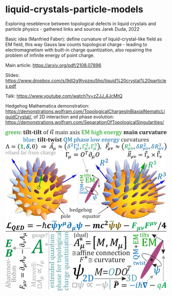 # liquid-crystals-particle-models
Exploring reseblence between topological defects in liquid crystals and particle physics - gathered links and sources
Jarek Duda, 2022

Basic idea (Manfried Faber): define curvature of liquid-crystal-like field as EM field, this way Gauss law counts topological charge - leading to electromagnetism with built-in charge quantization, also repairing the problem of infinite energy of point charge.

Main article: https://arxiv.org/pdf/2108.07896

Slides: https://www.dropbox.com/s/9dl2g9lypzqu5hp/liquid%20crystal%20particles.pdf

Talk: https://www.youtube.com/watch?v=zZJJ_4JcMtQ

Hedgehog Mathematica demonstration: https://demonstrations.wolfram.com/TopologicalChargesInBiaxialNematicLiquidCrystal/, of 2D interaction and phase evolution: https://demonstrations.wolfram.com/SeparationOfTopologicalSingularities/

![alt text](https://github.com/JarekDuda/liquid-crystals-particle-models/blob/main/diagram.jpg?raw=true)
